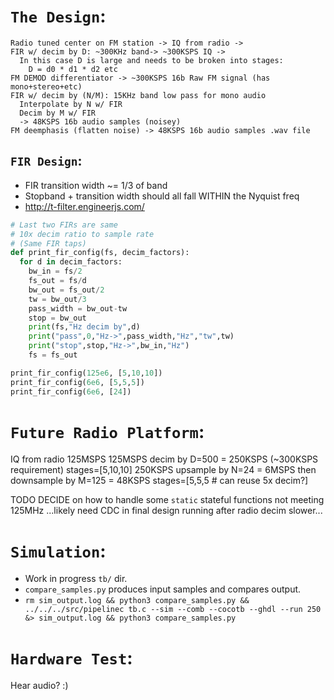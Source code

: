 # `The Design`:
```
Radio tuned center on FM station -> IQ from radio -> 
FIR w/ decim by D: ~300KHz band-> ~300KSPS IQ ->
  In this case D is large and needs to be broken into stages:
    D = d0 * d1 * d2 etc 
FM DEMOD differentiator -> ~300KSPS 16b Raw FM signal (has mono+stereo+etc)
FIR w/ decim by (N/M): 15KHz band low pass for mono audio 
  Interpolate by N w/ FIR
  Decim by M w/ FIR
  -> 48KSPS 16b audio samples (noisey)
FM deemphasis (flatten noise) -> 48KSPS 16b audio samples .wav file
```

## `FIR Design`:
* FIR transition width ~= 1/3 of band
* Stopband + transition width should all fall WITHIN the Nyquist freq
* http://t-filter.engineerjs.com/
```py
# Last two FIRs are same 
# 10x decim ratio to sample rate
# (Same FIR taps)
def print_fir_config(fs, decim_factors):
  for d in decim_factors: 
    bw_in = fs/2
    fs_out = fs/d
    bw_out = fs_out/2
    tw = bw_out/3
    pass_width = bw_out-tw
    stop = bw_out
    print(fs,"Hz decim by",d)
    print("pass",0,"Hz->",pass_width,"Hz","tw",tw)
    print("stop",stop,"Hz->",bw_in,"Hz")
    fs = fs_out

print_fir_config(125e6, [5,10,10])
print_fir_config(6e6, [5,5,5])
print_fir_config(6e6, [24])
```


# `Future Radio Platform`:
IQ from radio 125MSPS
125MSPS decim by D=500 = 250KSPS (~300KSPS requirement)
  stages=[5,10,10]
250KSPS upsample by N=24 = 6MSPS
then downsample by M=125 = 48KSPS
  stages=[5,5,5 # can reuse 5x decim?]


TODO DECIDE on how to handle some `static` stateful functions not meeting 125MHz
...likely need CDC in final design running after radio decim slower...


# `Simulation`:

* Work in progress `tb/` dir.
* `compare_samples.py` produces input samples and compares output.
* `rm sim_output.log && python3 compare_samples.py && ../../../src/pipelinec tb.c --sim --comb --cocotb --ghdl --run 250 &> sim_output.log && python3 compare_samples.py`


# `Hardware Test`:

Hear audio? :)
